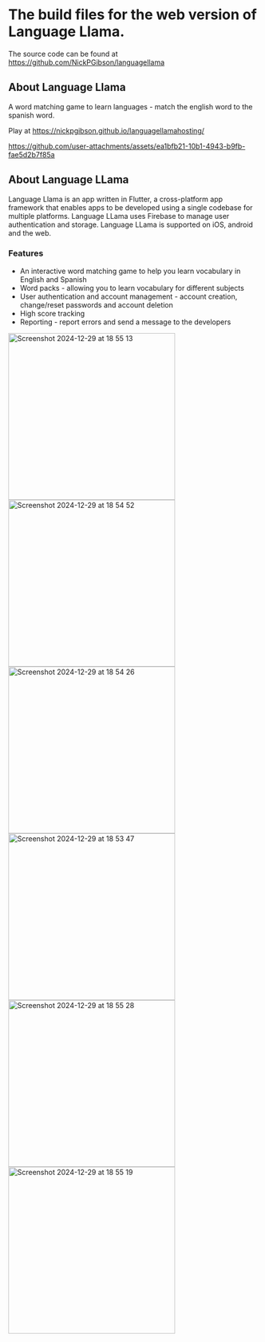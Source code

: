 # The build files for the web version of Language Llama. 

The source code can be found at https://github.com/NickPGibson/languagellama 


## About Language Llama

A word matching game to learn languages - match the english word to the spanish word.

Play at https://nickpgibson.github.io/languagellamahosting/

https://github.com/user-attachments/assets/ea1bfb21-10b1-4943-b9fb-fae5d2b7f85a

## About Language LLama

Language Llama is an app written in Flutter, a cross-platform app framework that enables apps to be developed using a single codebase for multiple platforms. Language LLama uses Firebase to manage user authentication and storage.
Language LLama is supported on iOS, android and the web.

### Features
* An interactive word matching game to help you learn vocabulary in English and Spanish
* Word packs - allowing you to learn vocabulary for different subjects
* User authentication and account management - account creation, change/reset passwords and account deletion
* High score tracking
* Reporting - report errors and send a message to the developers
  
<img width="334" alt="Screenshot 2024-12-29 at 18 55 13" src="https://github.com/user-attachments/assets/22790bc1-d136-4a0b-92e5-1c17f7ccfb3e" />
<img width="334" alt="Screenshot 2024-12-29 at 18 54 52" src="https://github.com/user-attachments/assets/924bfe3b-2fc7-4088-89c3-1998d757c1c9" />
<img width="334" alt="Screenshot 2024-12-29 at 18 54 26" src="https://github.com/user-attachments/assets/4f773640-573a-461f-9dd0-97a67e51440f" />
<img width="334" alt="Screenshot 2024-12-29 at 18 53 47" src="https://github.com/user-attachments/assets/3ac38262-76ce-4023-85a4-17691360788a" />
<img width="334" alt="Screenshot 2024-12-29 at 18 55 28" src="https://github.com/user-attachments/assets/90eeb27f-1473-4f19-933a-dd3840f0cd2c" />
<img width="334" alt="Screenshot 2024-12-29 at 18 55 19" src="https://github.com/user-attachments/assets/fe54944f-21ca-4601-9bac-2fca42733163" />
